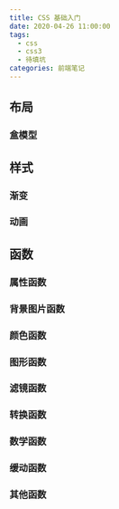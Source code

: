 ```yaml
---
title: CSS 基础入门
date: 2020-04-26 11:00:00
tags:
  - css
  - css3
  - 待填坑
categories: 前端笔记
---
```


## 布局

<!--more-->

### 盒模型

## 样式

### 渐变

### 动画

## 函数

### 属性函数

### 背景图片函数

### 颜色函数

### 图形函数

### 滤镜函数

### 转换函数

### 数学函数

### 缓动函数

### 其他函数
